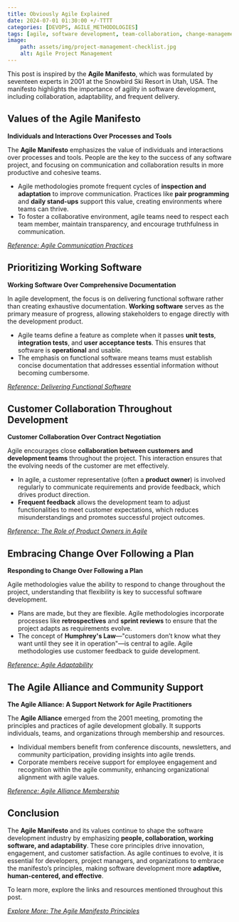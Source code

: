 ```yaml
---
title: Obviously Agile Explained 
date: 2024-07-01 01:30:00 +/-TTTT
categories: [DEVOPS, AGILE_METHODOLOGIES]
tags: [agile, software development, team-collaboration, change-management, customer-involvement, devops]
image:
    path: assets/img/project-management-checklist.jpg
    alt: Agile Project Management
---
```


This post is inspired by the **Agile Manifesto**, which was formulated by seventeen experts in 2001 at the Snowbird Ski Resort in Utah, USA. The manifesto highlights the importance of agility in software development, including collaboration, adaptability, and frequent delivery.

## Values of the Agile Manifesto

**Individuals and Interactions Over Processes and Tools**

The **Agile Manifesto** emphasizes the value of individuals and interactions over processes and tools. People are the key to the success of any software project, and focusing on communication and collaboration results in more productive and cohesive teams.

- Agile methodologies promote frequent cycles of **inspection and adaptation** to improve communication. Practices like **pair programming** and **daily stand-ups** support this value, creating environments where teams can thrive.
- To foster a collaborative environment, agile teams need to respect each team member, maintain transparency, and encourage truthfulness in communication.

*[Reference: Agile Communication Practices](https://defradigital.blog.gov.uk/a-guide-to-agile-communication/)*

## Prioritizing Working Software

**Working Software Over Comprehensive Documentation**

In agile development, the focus is on delivering functional software rather than creating exhaustive documentation. **Working software** serves as the primary measure of progress, allowing stakeholders to engage directly with the development product.

- Agile teams define a feature as complete when it passes **unit tests**, **integration tests**, and **user acceptance tests**. This ensures that software is **operational** and usable.
- The emphasis on functional software means teams must establish concise documentation that addresses essential information without becoming cumbersome.

*[Reference: Delivering Functional Software](https://www.linkedin.com/pulse/functional-side-business-software-delivery-neil-magnuson-pmp-csm)*

## Customer Collaboration Throughout Development

**Customer Collaboration Over Contract Negotiation**

Agile encourages close **collaboration between customers and development teams** throughout the project. This interaction ensures that the evolving needs of the customer are met effectively.

- In agile, a customer representative (often a **product owner**) is involved regularly to communicate requirements and provide feedback, which drives product direction.
- **Frequent feedback** allows the development team to adjust functionalities to meet customer expectations, which reduces misunderstandings and promotes successful project outcomes.

*[Reference: The Role of Product Owners in Agile](https://scaledagileframework.com/product-owner/#:~:text=The%20Product%20Owner%20(PO)%20is,with%20customer%20and%20stakeholder%20needs.)*

## Embracing Change Over Following a Plan

**Responding to Change Over Following a Plan**

Agile methodologies value the ability to respond to change throughout the project, understanding that flexibility is key to successful software development.

- Plans are made, but they are flexible. Agile methodologies incorporate processes like **retrospectives** and **sprint reviews** to ensure that the project adapts as requirements evolve.
- The concept of **Humphrey's Law**—"customers don’t know what they want until they see it in operation"—is central to agile. Agile methodologies use customer feedback to guide development.

*[Reference: Agile Adaptability](https://medium.com/@prestinisebastian/agile-flexibility-and-adaptability-67f87f20a498)*

## The Agile Alliance and Community Support

**The Agile Alliance: A Support Network for Agile Practitioners**

The **Agile Alliance** emerged from the 2001 meeting, promoting the principles and practices of agile development globally. It supports individuals, teams, and organizations through membership and resources.

- Individual members benefit from conference discounts, newsletters, and community participation, providing insights into agile trends.
- Corporate members receive support for employee engagement and recognition within the agile community, enhancing organizational alignment with agile values.

*[Reference: Agile Alliance Membership](https://www.agilealliance.org/membership)*

## Conclusion

The **Agile Manifesto** and its values continue to shape the software development industry by emphasizing **people, collaboration, working software, and adaptability**. These core principles drive innovation, engagement, and customer satisfaction. As agile continues to evolve, it is essential for developers, project managers, and organizations to embrace the manifesto’s principles, making software development more **adaptive, human-centered, and effective**.

To learn more, explore the links and resources mentioned throughout this post.

*[Explore More: The Agile Manifesto Principles](https://agilemanifesto.org/principles.html)*